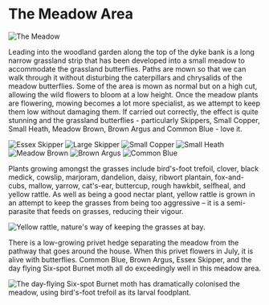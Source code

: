 The Meadow Area
===============

![The Meadow](/asset/photo/the%20meadow.jpg)

Leading into the woodland garden along the top of the dyke bank is a long narrow grassland strip that has been developed into a small meadow to accommodate the grassland butterflies. Paths are mown so that we can walk through it without disturbing the caterpillars and chrysalids of the meadow butterflies. Some of the area is mown as normal but on a high cut, allowing the wild flowers to bloom at a low height. Once the meadow plants are flowering, mowing becomes a lot more specialist, as we attempt to keep them low without damaging them. If carried out correctly, the effect is quite stunning and the grassland butterflies - particularly Skippers, Small Copper, Small Heath, Meadow Brown, Brown Argus and Common Blue - love it. 

![Essex Skipper](/asset/photo/Essex%20Skipper.jpg) ![Large Skipper](/asset/photo/Large%20Skipper.jpg) ![Small Copper](/asset/photo/Small%20Copper.jpg) ![Small Heath](/asset/photo/Small%20Heath.jpg) ![Meadow Brown](/asset/photo/Meadow%20Brown.jpg) ![Brown Argus](/asset/photo/Brown%20Argus.jpg) ![Common Blue](/asset/photo/Common%20Blue.jpg)

Plants growing amongst the grasses include bird's-foot trefoil, clover, black medick, cowslip, marjoram, dandelion, daisy, ribwort plantain, fox-and-cubs, mallow, yarrow, cat's-ear, buttercup, rough hawkbit, selfheal, and yellow rattle. As well as being a good nectar plant, yellow rattle is grown in an attempt to keep the grasses from being too aggressive – it is a semi-parasite that feeds on grasses, reducing their vigour.

![Yellow rattle, nature's way of keeping the grasses at bay.](/asset/photo/yellow%20rattle.jpg)

There is a low-growing privet hedge separating the meadow from the pathway that goes around the house. When this privet flowers in July, it is alive with butterflies. Common Blue, Brown Argus, Essex Skipper, and the day flying Six-spot Burnet moth all do exceedingly well in this meadow area.

![The day-flying Six-spot Burnet moth has dramatically colonised the meadow, using bird's-foot trefoil as its larval foodplant.](/asset/photo/Six-spot%20Burnets.jpg)
